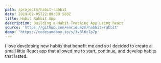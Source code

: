 ```yaml
---
path: /projects/habit-rabbit
date: 2019-02-05T22:00:00.580Z
title: Habit Rabbit App
description: Building a Habit Tracking App using React
source: 'https://github.com/enriquezm/habbit-rabbit'
demo: 'https://codesandbox.io/s/3v8l0o7p7p'
---
```


I love developing new habits that benefit me and so I decided to create a small little React app that allowed me to start, continue, and develop habits that lasted.
